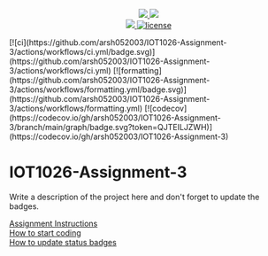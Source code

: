 <p align="center">
	<a href="https://github.com/GwGibson/IOT1026-Assignment-3/actions/workflows/ci.yml">
    <img src="https://github.com/GwGibson/IOT1026-Assignment-3/actions/workflows/ci.yml/badge.svg"/>
    </a>
	<a href="https://github.com/GwGibson/IOT1026-Assignment-3/actions/workflows/formatting.yml">
    <img src="https://github.com/GwGibson/IOT1026-Assignment-3/actions/workflows/formatting.yml/badge.svg"/>
	<br/>
    <a href="https://codecov.io/gh/GwGibson/IOT1026-Assignment-3" > 
    <img src="https://codecov.io/gh/GwGibson/IOT1026-Assignment-3/branch/main/graph/badge.svg?token=JS0857X5JD"/> 
	<img title="MIT License" alt="license" src="https://img.shields.io/badge/license-MIT-informational?style=flat-square">	
    </a>
</p>
[![ci](https://github.com/arsh052003/IOT1026-Assignment-3/actions/workflows/ci.yml/badge.svg)](https://github.com/arsh052003/IOT1026-Assignment-3/actions/workflows/ci.yml)
[![formatting](https://github.com/arsh052003/IOT1026-Assignment-3/actions/workflows/formatting.yml/badge.svg)](https://github.com/arsh052003/IOT1026-Assignment-3/actions/workflows/formatting.yml)
[![codecov](https://codecov.io/gh/arsh052003/IOT1026-Assignment-3/branch/main/graph/badge.svg?token=QJTEILJZWH)](https://codecov.io/gh/arsh052003/IOT1026-Assignment-3)
        


# IOT1026-Assignment-3
Write a description of the project here and don't forget to update the badges.  

[Assignment Instructions](docs/instructions.md)  
[How to start coding](docs/how-to-use.md)  
[How to update status badges](docs/how-to-update-badges.md)
